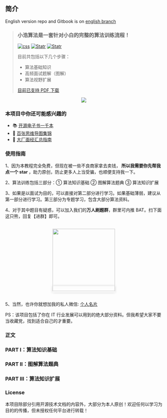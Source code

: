 ## 简介

English version repo and Gitbook is on [english branch](https://github.com/geekxh/hello-algorithm/tree/english)

> ### **小浩算法是一套针对小白的完整的算法训练流程！** 
>
> <a href="https://www.geekxh.com/"><img src="https://www.geekxh.com/svg/0-1-blueviolet.svg" alt="css"></a>
> <a href="https://github.com/haizlin/fe-interview/stargazers"><img src="https://img.shields.io/github/stars/geekxh/hello-algorithm.svg" alt="Statr"></a>
> <a href="https://github.com/haizlin/fe-interview/stargazers"><img src="https://www.geekxh.com/svg/2-1-success.svg" alt="Statr"></a>
>
> 目前共包括以下几个步骤：
> - 算法基础知识
> - 高频面试题解（图解）
> - 算法视野扩展
>
> [目前已支持 PDF 下载](https://www.geekxh.com/0.0.%E5%AD%A6%E4%B9%A0%E9%A1%BB%E7%9F%A5/03.html?3pVd)

<div align="center">
    <a href="https://www.geekxh.com"><img src="https://www.geekxh.com/readme/05.jpg"></a>
</div>

### 本项目中你还可能感兴趣的

- 📚 [开源电子书一千本](https://github.com/geekxh/hello-algorithm/tree/master/%E6%B8%85%E6%99%B0%E7%89%88%E7%94%B5%E5%AD%90%E4%B9%A61000%E6%9C%AC)
- 🐒 [百张思维导图集锦](https://github.com/geekxh/hello-algorithm/tree/master/%E8%B6%85%E6%B8%85%E6%80%9D%E7%BB%B4%E5%AF%BC%E5%9B%BE100%E5%BC%A0) 
- 🚀 [大厂面经汇总指南](https://github.com/geekxh/hello-algorithm/tree/master/%E5%A4%A7%E5%8E%82%E9%9D%A2%E7%BB%8F%E6%B1%87%E6%80%BB100%E7%AF%87)  

### 使用指南

1、因为本教程完全免费，但现在被一些不良商家拿去卖钱，<b> 所以我需要你先帮我点一个 star </b>，助力原创，防止更多人上当受骗，也顺便支持我一下。

2、算法训练包括三部分：① 算法知识基础 ② 图解算法题典 ③ 算法知识扩展 

3、如果是以面试为目的，可以直接对第二部分进行学习。如果基础薄弱，建议从第一部分进行学习。第三部分为专题学习，包含大部分算法资料。

4、对于其中题目有疑惑，可以加入我们的<b>万人刷题群</b>，群里可内推 BAT。扫下面这只熊，回复【进群】即可。

<br/>
    <div align="center">
        <a href="https://www.geekxh.com/readme/04.png" style="box-shadow: rgb(210, 210, 210) 0em 0em 0.5em 0px; font-size: 17px;"><img src="https://www.geekxh.com/readme/04.png" width="200px"></a>
    </div>
<br/>

5、当然，也许你就想加我的私人微信: [个人名片](https://www.geekxh.com/contact.jpeg)

PS：该项目包括了你在 IT 行业发展可以用到的绝大部分资料。但我希望大家不要当收藏党，找到适合自己的才重要。

### 正文

### PART I：算法知识基础

### PART II：图解算法题典

### PART III：算法知识扩展

### License

本项目除部分引用开源技术文档的内容外，大部分为本人原创！欢迎任何以学习为目的的传播，但未授权任何平台进行转载！
